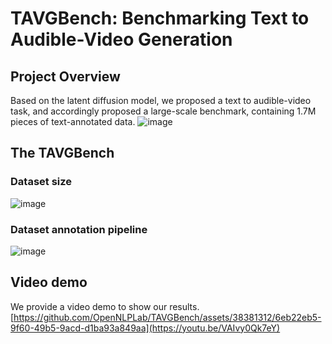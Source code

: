 # TAVGBench: Benchmarking Text to Audible-Video Generation

## Project Overview
Based on the latent diffusion model, we proposed a text to audible-video task, and accordingly proposed a large-scale benchmark, containing 1.7M pieces of text-annotated data.
![image](https://github.com/OpenNLPLab/TAVGBench/assets/38381312/8b15d0f1-a609-4118-a32f-8a29ca12a5f6)

## The TAVGBench
### Dataset size
![image](https://github.com/OpenNLPLab/TAVGBench/assets/38381312/ee425f68-354e-4588-99ef-9c59ed2ae4ad)
### Dataset annotation pipeline
![image](https://github.com/OpenNLPLab/TAVGBench/assets/38381312/b171ffc7-5eaa-4f32-bcaf-057bdb1d979d)

## Video demo
We provide a video demo to show our results.
[https://github.com/OpenNLPLab/TAVGBench/assets/38381312/6eb22eb5-9f60-49b5-9acd-d1ba93a849aa](https://youtu.be/VAIvy0Qk7eY)

